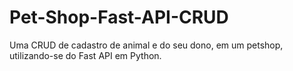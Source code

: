 # Pet-Shop-Fast-API-CRUD
Uma CRUD de cadastro de animal e do seu dono, em um petshop, utilizando-se do Fast API em Python.
